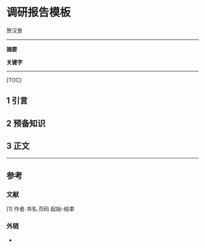 # 调研报告模板

贺汉景

------

**摘要** 



**关键字** 

------

[TOC]

## 1 引言



## 2 预备知识



## 3 正文



---

## 参考

### 文献

[1] 作者.书名.页码 起始-结束

### 外链

- 